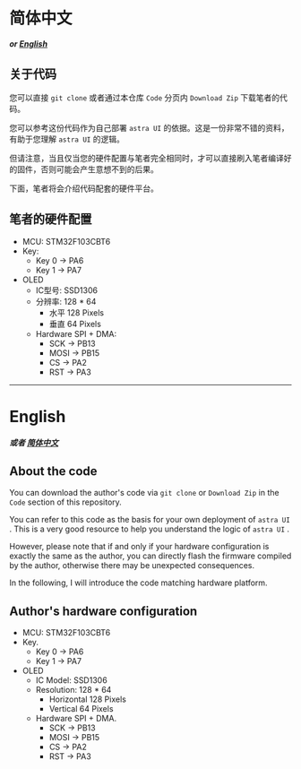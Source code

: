 # 简体中文 
***or [English](#English)***

## 关于代码

您可以直接 `git clone` 或者通过本仓库 `Code` 分页内 `Download Zip` 下载笔者的代码。

您可以参考这份代码作为自己部署 `astra UI` 的依据。这是一份非常不错的资料，有助于您理解 `astra UI` 的逻辑。

但请注意，当且仅当您的硬件配置与笔者完全相同时，才可以直接刷入笔者编译好的固件，否则可能会产生意想不到的后果。

下面，笔者将会介绍代码配套的硬件平台。

## 笔者的硬件配置

+ MCU: STM32F103CBT6
+ Key: 
	+ Key 0 -> PA6
	+ Key 1 -> PA7
+ OLED 
	+ IC型号: SSD1306
	+ 分辨率: 128 * 64
		+ 水平 128 Pixels 
		+ 垂直 64 Pixels
	+ Hardware SPI + DMA: 
		+ SCK -> PB13
		+ MOSI -> PB15
		+ CS -> PA2
		+ RST -> PA3

---

# English
***或者 [简体中文](#简体中文)***

## About the code

You can download the author's code via `git clone` or `Download Zip` in the `Code` section of this repository.

You can refer to this code as the basis for your own deployment of `astra UI` . This is a very good resource to help you understand the logic of `astra UI` .

However, please note that if and only if your hardware configuration is exactly the same as the author, you can directly flash the firmware compiled by the author, otherwise there may be unexpected consequences.

In the following, I will introduce the code matching hardware platform.

## Author's hardware configuration

+ MCU: STM32F103CBT6
+ Key. 
	+ Key 0 -> PA6
	+ Key 1 -> PA7
+ OLED 
	+ IC Model: SSD1306
	+ Resolution: 128 * 64
		+ Horizontal 128 Pixels 
		+ Vertical 64 Pixels
	+ Hardware SPI + DMA. 
		+ SCK -> PB13
		+ MOSI -> PB15
		+ CS -> PA2
		+ RST -> PA3